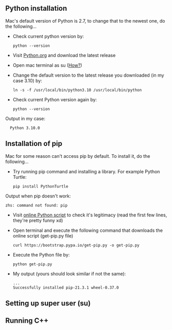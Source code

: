 ## Python installation 

Mac's default version of Python is 2.7, to change that to the newest one, do the following... 

+ Check current python version by: 
 
      python --version

+ Visit <a href="Python.org" target="_blank">Python.org</a> and download the latest release

+ Open mac terminal as su (<a href="https://github.com/scraptechguy/IssuesIEncoutered/blob/main/SettingUpSuperUserOnMac.md" target="_blank">How?</a>)

+ Change the default version to the latest release you downloaded (in my case 3.10) by: 

      ln -s -f /usr/local/bin/python3.10 /usr/local/bin/python

+ Check current Python version again by: 

      python --version

Output in my case:

      Python 3.10.0


## Installation of pip

Mac for some reason can't access pip by default. To install it, do the following...

+ Try running pip command and installing a library. For example Python Turtle:

      pip install PythonTurtle
      
Output when pip doesn't work: 

    zhs: command not found: pip

+ Visit <a href="https://bootstrap.pypa.io/get-pip.py" target="_blank">online Python script</a> to check it's legitimacy
(read the first few lines, they're pretty funny xd)

+ Open terminal and execute the following command that downloads the online script (get-pip.py file)

      curl https://bootstrap.pypa.io/get-pip.py -o get-pip.py
      
+ Execute the Python file by: 

      python get-pip.py
      
+ My output (yours should look similar if not the same): 

      ...
      Successfully installed pip-21.3.1 wheel-0.37.0


## Setting up super user (su) 


## Running C++
